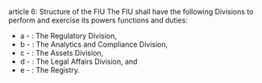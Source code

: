 article 6: Structure of the FIU
The FIU shall have the following Divisions to perform and exercise its powers functions and duties:
<ul>
			<li>a - : The Regulatory Division,<ul>
			</ul></li>			<li>b - : The Analytics and Compliance Division,<ul>
			</ul></li>			<li>c - : The Assets Division,<ul>
			</ul></li>			<li>d - : The Legal Affairs Division, and<ul>
			</ul></li>			<li>e - : The Registry.<ul>
			</ul></li></ul>